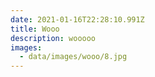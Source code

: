 ```yaml
---
date: 2021-01-16T22:28:10.991Z
title: Wooo
description: wooooo
images:
  - data/images/wooo/8.jpg
---
```

